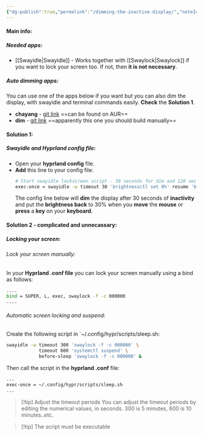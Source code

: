 ```yaml
---
{"dg-publish":true,"permalink":"/dimming-the-inactive-display/","noteIcon":""}
---
```


#### Main info:
##### Needed apps:
- [[Swayidle\|Swayidle]] - Works together with [[Swaylock\|Swaylock]] if you want to lock your screen too. If not, then **it is not necessary**.

##### Auto dimming apps:
You can use one of the apps below if you want but you can also dim the display, with swayidle and terminal commands easily. **Check** the **Solution 1**.
- **chayang** - [git link](https://git.sr.ht/~emersion/chayang) ==can be found on AUR==
- **dim** - [git link](https://github.com/marcelohdez/dim) ==apparently this one you should build manually==

#### Solution 1:
##### Swayidle and Hyprland config file:
- Open your **hyprland config** file.
- **Add** this line to your config file:
	```bash
	# Start swayidle lockscreen script - 30 seconds for dim and 120 seconds for display off
	exec-once = swayidle -w timeout 30 'brightnessctl set 0%' resume 'brightnessctl set 30%'
	```
	The config line below will **dim** the display after 30 seconds of **inactivity** and put the **brightness back** to 30% when you **move** the **mouse** or **press** a **key** on your **keyboard**.
#### Solution 2 - complicated and unnecassary:
##### Locking your screen:
###### Lock your screen manually:
In your **Hyprland .conf file** you can lock your screen manually using a bind as follows: 
```bash
....
bind = SUPER, L, exec, swaylock -f -c 000000
....
```

###### Automatic screen locking and suspend:
Create the following script in `~/.config/hypr/scripts/sleep.sh: 
```bash
swayidle -w timeout 300 'swaylock -f -c 000000' \
            timeout 600 'systemctl suspend' \
            before-sleep 'swaylock -f -c 000000' &
```
Then call the script in the **hyprland .conf** file:
```bash
...
exec-once = ~/.config/hypr/scripts/sleep.sh
...
```

> [!tip] Adjust the timeout periods
> You can adjust the timeout periods by editing the numerical values, in seconds. 300 is 5 minutes, 600 is 10 minutes..etc.

> [!tip] The script must be executable